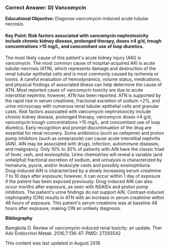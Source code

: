 
### Correct Answer: D) Vancomycin 

**Educational Objective:** Diagnose vancomycin-induced acute tubular necrosis.

#### **Key Point:** Risk factors associated with vancomycin nephrotoxicity include chronic kidney disease, prolonged therapy, doses ≥4 g/d, trough concentrations &gt;15 mg/L, and concomitant use of loop diuretics.

The most likely cause of this patient's acute kidney injury (AKI) is vancomycin. The most common cause of hospital-acquired AKI is acute tubular necrosis (ATN), which represents damage and destruction of the renal tubular epithelial cells and is most commonly caused by ischemia or toxins. A careful evaluation of hemodynamics, volume status, medications, and physical findings of associated illness can help determine the cause of ATN. Most reported cases of vancomycin toxicity are due to acute interstitial nephritis; however, ATN has been reported. ATN is supported by the rapid rise in serum creatinine, fractional excretion of sodium >2%, and urine microscopy with numerous renal tubular epithelial cells and granular casts. Risk factors associated with vancomycin nephrotoxicity include chronic kidney disease, prolonged therapy, vancomycin doses ≥4 g/d, vancomycin trough concentrations >15 mg/L, and concomitant use of loop diuretics. Early recognition and prompt discontinuation of the drug are essential for renal recovery.
Some antibiotics (such as cefepime) and proton pump inhibitors (such as omeprazole) can cause acute interstitial nephritis (AIN). AIN may be associated with drugs, infection, autoimmune diseases, and malignancy. Only 10% to 30% of patients with AIN have the classic triad of fever, rash, and eosinophilia. Urine chemistries will reveal a variable (and unhelpful) fractional excretion of sodium, and urinalysis is characterized by hematuria, pyuria, and/or leukocyte casts and possibly eosinophiluria. Drug-induced AIN is characterized by a slowly increasing serum creatinine 7 to 10 days after exposure; however, it can occur within 1 day of exposure if the patient has been exposed previously. Drug-induced AIN can also occur months after exposure, as seen with NSAIDs and proton pump inhibitors. The patient's urine findings do not support AIN.
Contrast-induced nephropathy (CIN) results in ATN with an increase in serum creatinine within 48 hours of exposure. This patient's serum creatinine was at baseline 48 hours after exposure, making CIN an unlikely diagnosis.

**Bibliography**

Bamgbola O. Review of vancomycin-induced renal toxicity: an update. Ther Adv Endocrinol Metab. 2016;7:136-47. PMID: 27293542

This content was last updated in August 2018.
